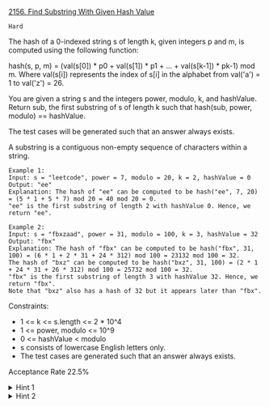 [2156. Find Substring With Given Hash Value](https://leetcode.com/problems/find-substring-with-given-hash-value/)

`Hard`

The hash of a 0-indexed string s of length k, given integers p and m, is computed using the following function:

hash(s, p, m) = (val(s[0]) * p0 + val(s[1]) * p1 + ... + val(s[k-1]) * pk-1) mod m.
Where val(s[i]) represents the index of s[i] in the alphabet from val('a') = 1 to val('z') = 26.

You are given a string s and the integers power, modulo, k, and hashValue. Return sub, the first substring of s of length k such that hash(sub, power, modulo) == hashValue.

The test cases will be generated such that an answer always exists.

A substring is a contiguous non-empty sequence of characters within a string.

```
Example 1:
Input: s = "leetcode", power = 7, modulo = 20, k = 2, hashValue = 0
Output: "ee"
Explanation: The hash of "ee" can be computed to be hash("ee", 7, 20) = (5 * 1 + 5 * 7) mod 20 = 40 mod 20 = 0. 
"ee" is the first substring of length 2 with hashValue 0. Hence, we return "ee".

Example 2:
Input: s = "fbxzaad", power = 31, modulo = 100, k = 3, hashValue = 32
Output: "fbx"
Explanation: The hash of "fbx" can be computed to be hash("fbx", 31, 100) = (6 * 1 + 2 * 31 + 24 * 312) mod 100 = 23132 mod 100 = 32. 
The hash of "bxz" can be computed to be hash("bxz", 31, 100) = (2 * 1 + 24 * 31 + 26 * 312) mod 100 = 25732 mod 100 = 32. 
"fbx" is the first substring of length 3 with hashValue 32. Hence, we return "fbx".
Note that "bxz" also has a hash of 32 but it appears later than "fbx".
``` 

Constraints:

- 1 <= k <= s.length <= 2 * 10^4
- 1 <= power, modulo <= 10^9
- 0 <= hashValue < modulo
- s consists of lowercase English letters only.
- The test cases are generated such that an answer always exists.

Acceptance Rate
22.5%

<details>
<summary>Hint 1</summary>

How can we update the hash value efficiently while iterating instead of recalculating it each time?

</details>

<details>
<summary>Hint 2</summary>

Use the rolling hash method.

</details>